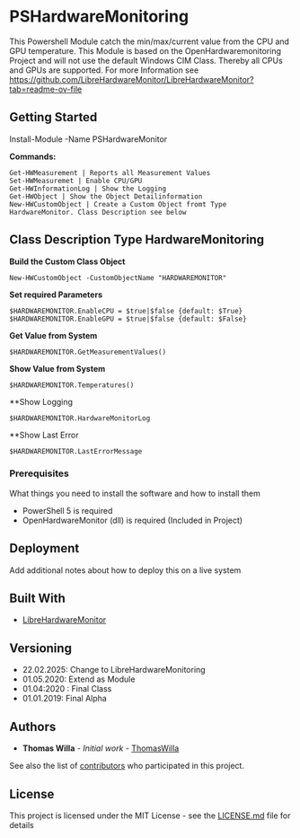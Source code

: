 # PSHardwareMonitoring

This Powershell Module catch the min/max/current value from the CPU and GPU temperature. This Module is based on the OpenHardwaremonitoring Project and will not use the default Windows CIM Class. Thereby all CPUs and GPUs are supported. For more Information see https://github.com/LibreHardwareMonitor/LibreHardwareMonitor?tab=readme-ov-file

## Getting Started

Install-Module -Name PSHardwareMonitor

**Commands:**
```
Get-HWMeasurement | Reports all Measurement Values
Set-HWMeasuremet | Enable CPU/GPU
Get-HWInformationLog | Show the Logging
Get-HWObject | Show the Object Detailinformation
New-HWCustomObject | Create a Custom Object fromt Type HardwareMonitor. Class Description see below
```

## Class Description Type HardwareMonitoring


**Build the Custom Class Object**
```
New-HWCustomObject -CustomObjectName "HARDWAREMONITOR"
```

**Set required Parameters**
```
$HARDWAREMONITOR.EnableCPU = $true|$false {default: $True}
$HARDWAREMONITOR.EnableGPU = $true|$false {default: $False}
```

**Get Value from System**
```
$HARDWAREMONITOR.GetMeasurementValues()
```

**Show Value from System**
```
$HARDWAREMONITOR.Temperatures()
```

**Show Logging
```
$HARDWAREMONITOR.HardwareMonitorLog
```

**Show Last Error
```
$HARDWAREMONITOR.LastErrorMessage
```


### Prerequisites

What things you need to install the software and how to install them

* PowerShell 5 is required
* OpenHardwareMonitor (dll) is required (Included in Project)


## Deployment

Add additional notes about how to deploy this on a live system

## Built With

* [LibreHardwareMonitor](https://github.com/LibreHardwareMonitor/LibreHardwareMonitor?tab=readme-ov-file)


## Versioning
- 22.02.2025: Change to LibreHardwareMonitoring
- 01.05.2020: Extend as Module
- 01.04:2020 : Final Class
- 01.01.2019: Final Alpha


## Authors

* **Thomas Willa** - *Initial work* - [ThomasWilla](https://github.com/ThomasWilla)

See also the list of [contributors](https://github.com/ThomasWilla/PSHardwareMonitoring/graphs/contributors) who participated in this project.

## License

This project is licensed under the MIT License - see the [LICENSE.md](LICENSE.md) file for details
